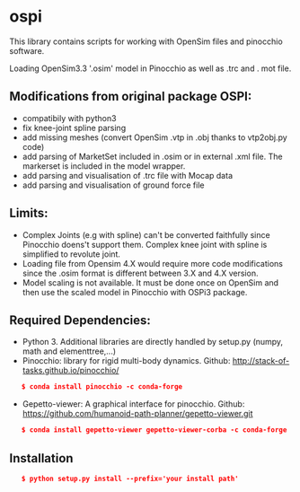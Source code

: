 # ospi
This library contains scripts for working with OpenSim files and pinocchio software. 

Loading OpenSim3.3 '.osim' model in Pinocchio as well as .trc and . mot file.

## Modifications from original package OSPI: 
- compatibily with python3
- fix knee-joint spline parsing
- add missing meshes (convert OpenSim .vtp in .obj thanks to vtp2obj.py code)
- add parsing of MarketSet included in .osim or in external .xml file. The markerset is included in the model wrapper.
- add parsing and visualisation of .trc file with Mocap data 
- add parsing and visualisation of ground force file 


## Limits:

- Complex Joints (e.g with spline) can't be converted faithfully since Pinocchio doens't support them. Complex knee joint with spline is simplified to revolute joint.
- Loading file from Opensim 4.X would require more code modifications since the .osim format is different between 3.X and 4.X version.
- Model scaling is not available. It must be done once on OpenSim and then use the scaled model in Pinocchio with OSPi3 package.

## Required Dependencies:
- Python 3. Additional libraries are directly handled by setup.py (numpy, math and elementtree,...)
- Pinocchio: library for rigid multi-body dynamics. Github: http://stack-of-tasks.github.io/pinocchio/ 

```json
   $ conda install pinocchio -c conda-forge
```

- Gepetto-viewer: A graphical interface for pinocchio. Github: https://github.com/humanoid-path-planner/gepetto-viewer.git

```json
   $ conda install gepetto-viewer gepetto-viewer-corba -c conda-forge
```

## Installation
```json
   $ python setup.py install --prefix='your install path'
```
